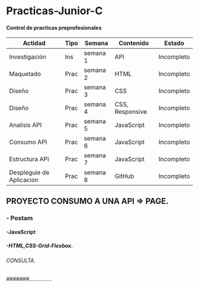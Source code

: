 # Practicas-Junior-C

#### Control de practicas preprofesionales

| Actidad | Tipo | Semana | Contenido | Estado |
| --- | --- | --- | --- | --- |
| Investigación | Ins | semana 1 | API | Incompleto |
| Maquetado | Prac | semana 2 | HTML | Incompleto |
| Diseño | Prac | semana 3 | CSS | Incompleto |
| Diseño | Prac | semana 4 | CSS, Responsive | Incompleto |
| Analisis API | Prac | semana 5 | JavaScript | Incompleto |
| Consumo API | Prac | semana 6 | JavaScript | Incompleto |
| Estructura API | Prac | semana 7 | JavaScript | Incompleto |
| Despleguie de Aplicacion | Prac | semana 8 | GitHub | Incompleto |

## PROYECTO CONSUMO A UNA API => PAGE.
### - Postam
#### -JavaScript
##### -HTML,CSS-Grid-Flexbox.
###### CONSULTA.
#######...............
